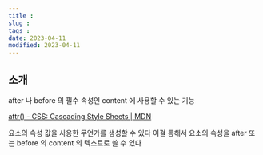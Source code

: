```yaml
---
title :
slug :
tags :
date: 2023-04-11
modified: 2023-04-11
---
```


## 소개

after 나 before 의 필수 속성인 content 에 사용할 수 있는 기능

[attr() - CSS: Cascading Style Sheets | MDN](https://developer.mozilla.org/en-US/docs/Web/CSS/attr)

요소의 속성 값을 사용한 무언가를 생성할 수 있다
이걸 통해서 요소의 속성을 after 또는 before 의 content 의 텍스트로 쓸 수 있다
